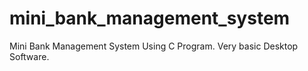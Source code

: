 # mini_bank_management_system
Mini Bank Management System Using C Program. Very basic Desktop Software.
